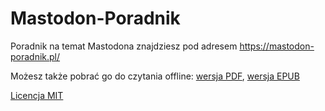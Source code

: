 # Mastodon-Poradnik

Poradnik na temat Mastodona znajdziesz pod adresem https://mastodon-poradnik.pl/

Możesz także pobrać go do czytania offline: [wersja PDF](https://mastodon-poradnik.pl/pdf), [wersja EPUB](https://mastodon-poradnik.pl/epub)

[Licencja MIT](https://github.com/lwojcik/Mastodon-Poradnik/blob/main/LICENSE)
